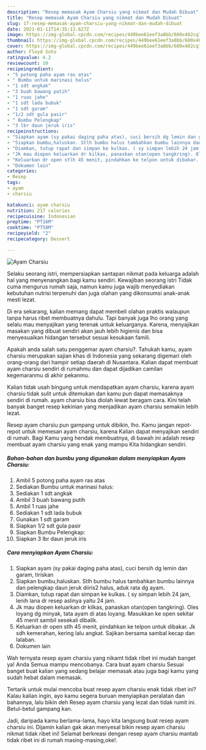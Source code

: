 ```yaml
---
description: "Resep memasak Ayam Charsiu yang nikmat dan Mudah Dibuat"
title: "Resep memasak Ayam Charsiu yang nikmat dan Mudah Dibuat"
slug: 17-resep-memasak-ayam-charsiu-yang-nikmat-dan-mudah-dibuat
date: 2021-01-11T14:35:13.627Z
image: https://img-global.cpcdn.com/recipes/449bee61eef3a8bb/680x482cq70/ayam-charsiu-foto-resep-utama.jpg
thumbnail: https://img-global.cpcdn.com/recipes/449bee61eef3a8bb/680x482cq70/ayam-charsiu-foto-resep-utama.jpg
cover: https://img-global.cpcdn.com/recipes/449bee61eef3a8bb/680x482cq70/ayam-charsiu-foto-resep-utama.jpg
author: Floyd Soto
ratingvalue: 4.2
reviewcount: 10
recipeingredient:
- "5 potong paha ayam ras atas"
- " Bumbu untuk marinasi halus"
- "1 sdt angkak"
- "3 buah bawang putih"
- "1 ruas jahe"
- "1 sdt lada bubuk"
- "1 sdt garam"
- "1/2 sdt gula pasir"
- " Bumbu Pelengkap"
- "3 lbr daun jeruk iris"
recipeinstructions:
- "Siapkan ayam (sy pakai daging paha atas), cuci bersih dg lemin dan garam, tiriskan"
- "Siapkan bumbu,haluskan. Stlh bumbu halus tambahkan bumbu lainnya dan pelengkap daun jeruk diiris2 halus, aduk rata dg ayam."
- "Diamkan, tutup rapat dan simpan ke kulkas. ( sy simpan lebih 24 jam, lenih lana dr resep aslinya yaitu 24 jam."
- "Jk mau diopen keluarkan dr kilkas, panaskan otan(open tangkring). Oles loyang dg minyak, tata ayam di atas loyang. Masukkan ke open sekitar 45 menit sambil sesekali dibalik."
- "Keluarkan dr open stlh 45 menit, pindahkan ke telpon untuk dibakar. Jk sdh kemerahan, kering lalu angkat. Sajikan bersama sambal kecap dan lalaban."
- "Dokumen lain"
categories:
- Resep
tags:
- ayam
- charsiu

katakunci: ayam charsiu 
nutrition: 217 calories
recipecuisine: Indonesian
preptime: "PT16M"
cooktime: "PT58M"
recipeyield: "2"
recipecategory: Dessert

---
```



![Ayam Charsiu](https://img-global.cpcdn.com/recipes/449bee61eef3a8bb/680x482cq70/ayam-charsiu-foto-resep-utama.jpg)

Selaku seorang istri, mempersiapkan santapan nikmat pada keluarga adalah hal yang menyenangkan bagi kamu sendiri. Kewajiban seorang istri Tidak cuma mengurus rumah saja, namun kamu juga wajib menyediakan kebutuhan nutrisi terpenuhi dan juga olahan yang dikonsumsi anak-anak mesti lezat.

Di era  sekarang, kalian memang dapat membeli olahan praktis walaupun tanpa harus ribet membuatnya dahulu. Tapi banyak juga lho orang yang selalu mau menyajikan yang terenak untuk keluarganya. Karena, menyajikan masakan yang dibuat sendiri akan jauh lebih higienis dan bisa menyesuaikan hidangan tersebut sesuai kesukaan famili. 



Apakah anda salah satu penggemar ayam charsiu?. Tahukah kamu, ayam charsiu merupakan sajian khas di Indonesia yang sekarang digemari oleh orang-orang dari hampir setiap daerah di Nusantara. Kalian dapat membuat ayam charsiu sendiri di rumahmu dan dapat dijadikan camilan kegemaranmu di akhir pekanmu.

Kalian tidak usah bingung untuk mendapatkan ayam charsiu, karena ayam charsiu tidak sulit untuk ditemukan dan kamu pun dapat memasaknya sendiri di rumah. ayam charsiu bisa diolah lewat beragam cara. Kini telah banyak banget resep kekinian yang menjadikan ayam charsiu semakin lebih lezat.

Resep ayam charsiu pun gampang untuk dibikin, lho. Kamu jangan repot-repot untuk memesan ayam charsiu, karena Kalian dapat menyajikan sendiri di rumah. Bagi Kamu yang hendak membuatnya, di bawah ini adalah resep membuat ayam charsiu yang enak yang mampu Kita hidangkan sendiri.

<!--inarticleads1-->

##### Bahan-bahan dan bumbu yang digunakan dalam menyiapkan Ayam Charsiu:

1. Ambil 5 potong paha ayam ras atas
1. Sediakan  Bumbu untuk marinasi halus:
1. Sediakan 1 sdt angkak
1. Ambil 3 buah bawang putih
1. Ambil 1 ruas jahe
1. Sediakan 1 sdt lada bubuk
1. Gunakan 1 sdt garam
1. Siapkan 1/2 sdt gula pasir
1. Siapkan  Bumbu Pelengkap:
1. Siapkan 3 lbr daun jeruk iris




<!--inarticleads2-->

##### Cara menyiapkan Ayam Charsiu:

1. Siapkan ayam (sy pakai daging paha atas), cuci bersih dg lemin dan garam, tiriskan
1. Siapkan bumbu,haluskan. Stlh bumbu halus tambahkan bumbu lainnya dan pelengkap daun jeruk diiris2 halus, aduk rata dg ayam.
1. Diamkan, tutup rapat dan simpan ke kulkas. ( sy simpan lebih 24 jam, lenih lana dr resep aslinya yaitu 24 jam.
1. Jk mau diopen keluarkan dr kilkas, panaskan otan(open tangkring). Oles loyang dg minyak, tata ayam di atas loyang. Masukkan ke open sekitar 45 menit sambil sesekali dibalik.
1. Keluarkan dr open stlh 45 menit, pindahkan ke telpon untuk dibakar. Jk sdh kemerahan, kering lalu angkat. Sajikan bersama sambal kecap dan lalaban.
1. Dokumen lain




Wah ternyata resep ayam charsiu yang nikamt tidak ribet ini mudah banget ya! Anda Semua mampu mencobanya. Cara buat ayam charsiu Sesuai banget buat kalian yang sedang belajar memasak atau juga bagi kamu yang sudah hebat dalam memasak.

Tertarik untuk mulai mencoba buat resep ayam charsiu enak tidak ribet ini? Kalau kalian ingin, ayo kamu segera buruan menyiapkan peralatan dan bahannya, lalu bikin deh Resep ayam charsiu yang lezat dan tidak rumit ini. Betul-betul gampang kan. 

Jadi, daripada kamu berlama-lama, hayo kita langsung buat resep ayam charsiu ini. Dijamin kalian gak akan menyesal bikin resep ayam charsiu nikmat tidak ribet ini! Selamat berkreasi dengan resep ayam charsiu mantab tidak ribet ini di rumah masing-masing,oke!.

